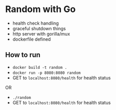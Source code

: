 # Random with Go

* health check handling
* graceful shutdown things
* http server with gorilla/mux
* dockerfile defined

## How to run

* `docker build -t random .`
* `docker run -p 8080:8080 random`
* GET to `localhost:8080/health` for health status

OR

* `./random`
* GET to `localhost:8080/health` for health status